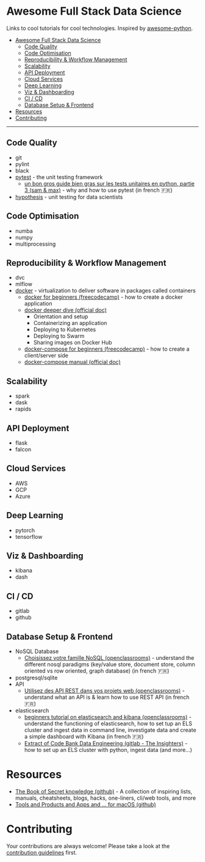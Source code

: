# Awesome Full Stack Data Science

Links to cool tutorials for cool technologies. Inspired by [awesome-python](https://github.com/vinta/awesome-python).

- [Awesome Full Stack Data Science](#awesome-full-stack-data-science)
  - [Code Quality](#code-quality)
  - [Code Optimisation](#code-optimisation)
  - [Reproducibility & Workflow Management](#reproducibility-workflow-management)
  - [Scalability](#scalability)
  - [API Deployment](#api-deployment)
  - [Cloud Services](#cloud-services)
  - [Deep Learning](#deep-learning)
  - [Viz & Dashboarding](#viz-dashboarding)
  - [CI / CD](#ci-cd)
  - [Database Setup & Frontend](#database-setup-frontend)
- [Resources](#resources)
- [Contributing](#contributing)

---

## Code Quality

- git
- pylint
- black
- [pytest](https://docs.pytest.org/en/latest/) - the unit testing framework
  - [un bon gros guide bien gras sur les tests unitaires en python, partie 3 (sam & max)](http://sametmax.com/un-gros-guide-bien-gras-sur-les-tests-unitaires-en-python-partie-3/) - why and how to use pytest (in french 🇫🇷)
- [hypothesis](https://hypothesis.readthedocs.io/en/latest/) - unit testing for data scientists

## Code Optimisation

- numba
- numpy
- multiprocessing

## Reproducibility & Workflow Management

- dvc
- mlflow
- [docker](https://www.docker.com/) - virtualization to deliver software in packages called containers
  - [docker for beginners (freecodecamp)](https://www.freecodecamp.org/news/a-beginners-guide-to-docker-how-to-create-your-first-docker-application-cc03de9b639f/) - how to create a docker application
  - [docker deeper dive (official doc)](https://docs.docker.com/get-started/)
    - Orientation and setup
    - Containerizing an application
    - Deploying to Kubernetes
    - Deploying to Swarm
    - Sharing images on Docker Hub
  - [docker-compose for beginners (freecodecamp)](https://www.freecodecamp.org/news/a-beginners-guide-to-docker-how-to-create-a-client-server-side-with-docker-compose-12c8cf0ae0aa/) - how to create a client/server side
  - [docker-compose manual (official doc)](https://docs.docker.com/compose/)

## Scalability

- spark
- dask
- rapids

## API Deployment

- flask
- falcon

## Cloud Services

- AWS
- GCP
- Azure

## Deep Learning

- pytorch
- tensorflow

## Viz & Dashboarding

- kibana
- dash

## CI / CD

- gitlab
- github

## Database Setup & Frontend

 - NoSQL Database
   - [Choisissez votre famille NoSQL (openclassrooms)](https://openclassrooms.com/fr/courses/4462426-maitrisez-les-bases-de-donnees-nosql/4462433-choisissez-votre-famille-nosql) - understand the different nosql paradigms (key/value store, document store, column oriented vs row oriented, graph database) (in french 🇫🇷)
- postgresql/sqlite
- API
  - [Utilisez des API REST dans vos projets web (openclassrooms)](https://openclassrooms.com/fr/courses/3449001-utilisez-des-api-rest-dans-vos-projets-web) - understand what an API is & learn how to use REST API (in french 🇫🇷)
- elasticsearch
  - [beginners tutorial on elasticsearch and kibana (openclassrooms)](https://openclassrooms.com/fr/courses/4462426-maitrisez-les-bases-de-donnees-nosql/4474691-etudiez-le-fonctionnement-d-elasticsearch) - understand the functioning of elasticsearch, how to set tup an ELS cluster and ingest data in command line, investigate data and create a simple dashboard with Kibana (in french 🇫🇷)
  - [Extract of Code Bank Data Engineering (gitlab - The Insighters)](https://gitlab.com/the_insighters/projects/codebankde/-/tree/sophie/src/ELK) - how to set up an ELS cluster with python, ingest data (and more...)


# Resources

- [The Book of Secret knowledge (github)](https://github.com/trimstray/the-book-of-secret-knowledge) - A collection of inspiring lists, manuals, cheatsheets, blogs, hacks, one-liners, cli/web tools, and more
- [Tools and Products and Apps and ... for macOS (github)](https://github.com/jaywcjlove/awesome-mac)

# Contributing

Your contributions are always welcome! Please take a look at the [contribution guidelines](https://gitlab.com/the_insighters/awesome-full-stack-data-science/blob/master/CONTRIBUTING.md) first.
